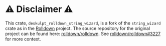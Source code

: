 # ⚠️ Disclaimer ⚠️

This crate, `deskulpt_rolldown_string_wizard`, is a fork of the `string_wizard` crate as in the [Rolldown](https://rolldown.rs/) project. The source repository for the original project can be found here: [rolldown/rolldown](https://github.com/rolldown/rolldown/). See [rolldown/rolldown#3227](https://github.com/rolldown/rolldown/issues/3227) for more context.
